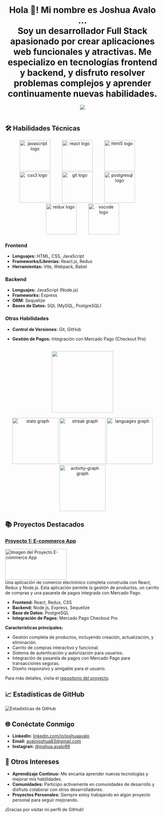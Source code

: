 <h1 align="center">Hola 👋! Mi nombre es Joshua Avalo ... <br>Soy un desarrollador Full Stack apasionado por crear aplicaciones web funcionales y atractivas. Me especializo en tecnologías frontend y backend, y disfruto resolver problemas complejos y aprender continuamente nuevas habilidades.</h1>

<div align="center">
  <img src="https://profile-counter.glitch.me/joshuaavalo/count.svg?" />
</div>

<br clear="both">

## 🛠️ Habilidades Técnicas
<div align="center">
  <img src="https://cdn.jsdelivr.net/gh/devicons/devicon/icons/javascript/javascript-original.svg" height="100" alt="javascript logo" />
  <img width="30" />
  <img src="https://cdn.jsdelivr.net/gh/devicons/devicon/icons/react/react-original.svg" height="100" alt="react logo" />
  <img width="30" />
  <img src="https://cdn.jsdelivr.net/gh/devicons/devicon/icons/html5/html5-original.svg" height="100" alt="html5 logo" />
  <img width="30" />
  <img src="https://cdn.jsdelivr.net/gh/devicons/devicon/icons/css3/css3-original.svg" height="100" alt="css3 logo" />
  <img width="30" />
  <img src="https://cdn.jsdelivr.net/gh/devicons/devicon/icons/git/git-original.svg" height="100" alt="git logo" />
  <img width="30" />
  <img src="https://cdn.jsdelivr.net/gh/devicons/devicon/icons/postgresql/postgresql-original.svg" height="100" alt="postgresql logo" />
  <img width="30" />
  <img src="https://cdn.jsdelivr.net/gh/devicons/devicon/icons/redux/redux-original.svg" height="100" alt="redux logo" />
  <img width="30" />
  <img src="https://cdn.jsdelivr.net/gh/devicons/devicon/icons/vscode/vscode-original.svg" height="100" alt="vscode logo" />
</div>

### Frontend
- **Lenguajes:** HTML, CSS, JavaScript
- **Frameworks/Librerías:** React.js, Redux
- **Herramientas:** Vite, Webpack, Babel

### Backend
- **Lenguajes:** JavaScript (Node.js)
- **Frameworks:** Express
- **ORM:** Sequelize
- **Bases de Datos:** SQL (MySQL, PostgreSQL)

### Otras Habilidades
- **Control de Versiones:** Git, GitHub

- **Gestión de Pagos:** Integración con Mercado Pago (Checkout Pro)

<br clear="both">

<div align="center">
  <img height="200" src="https://cdn.pixabay.com/animation/2023/06/13/15/13/15-13-34-881_512.gif" />
</div>

<br clear="both">
<div align="center">
  <img src="https://github-readme-stats.vercel.app/api?username=AlexanderMontenegro&hide_title=true&hide_rank=false&show_icons=true&include_all_commits=true&count_private=true&disable_animations=false&theme=dark&locale=es&hide_border=true" height="150" alt="stats graph" />
  <img src="https://streak-stats.demolab.com?user=joshuaavalo&locale=es&mode=daily&theme=dark&hide_border=true&border_radius=5&date_format=M%20j%5B,%20Y%5D" height="150" alt="streak graph" />
  <img src="https://github-readme-stats.vercel.app/api/top-langs?username=joshuaavalo&locale=es&hide_title=true&layout=compact&card_width=320&langs_count=5&theme=dark&hide_border=true" height="150" alt="languages graph" />
  <img src="https://github-readme-activity-graph.vercel.app/graph?username=joshuaavalo&theme=github-dark&area=true&hide_border=true&hide_title=true&radius=0" height="150" alt="activity-graph graph" />
</div>





## 📚 Proyectos Destacados

### [Proyecto 1: E-commerce App](https://github.com/AlexanderMontenegro/H-PF18B-CampeonesDelMundo)
<a href="https://github.com/AlexanderMontenegro/H-PF18B-CampeonesDelMundo.git">
  <img src="https://github.com/AlexanderMontenegro/AlexanderMontenegro/blob/main/img/campeonesdelmundo.png" width="200" height="100" alt="Imagen del Proyecto E-commerce App" />
</a>
<br>
Una aplicación de comercio electrónico completa construida con React, Redux y Node.js. Esta aplicación permite la gestión de productos, un carrito de compras y una pasarela de pagos integrada con Mercado Pago. 

- **Frontend:** React, Redux, CSS
- **Backend:** Node.js, Express, Sequelize
- **Base de Datos:** PostgreSQL
- **Integración de Pagos:** Mercado Pago Checkout Pro

**Características principales:**
- Gestión completa de productos, incluyendo creación, actualización, y eliminación.
- Carrito de compras interactivo y funcional.
- Sistema de autenticación y autorización para usuarios.
- Integración de pasarela de pagos con Mercado Pago para transacciones seguras.
- Diseño responsivo y amigable para el usuario.

Para más detalles, visita el [repositorio del proyecto](https://github.com/AlexanderMontenegro/H-PF18B-CampeonesDelMundo).




## 📈 Estadísticas de GitHub
![Estadísticas de GitHub](https://github-readme-stats.vercel.app/api?username=joshuaavalo&show_icons=true&theme=radical)

## 🌐 Conéctate Conmigo

- **LinkedIn:** [linkedin.com/in/joshuaavalo](https://www.linkedin.com/in/joshua-avalo-35690320b/)
- **Email:** avalojoshua83@gmail.com
- **Instagran:** [@joshua.avalo99](https://www.instagram.com/joshua.avalo99/)

## 🚀 Otros Intereses
- **Aprendizaje Continuo:** Me encanta aprender nuevas tecnologías y mejorar mis habilidades.
- **Comunidades:** Participo activamente en comunidades de desarrollo y disfruto colaborar con otros desarrolladores.
- **Proyectos Personales:** Siempre estoy trabajando en algún proyecto personal para seguir mejorando.

¡Gracias por visitar mi perfil de GitHub!


